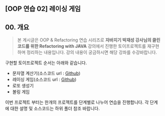 ## [OOP 연습 02] 레이싱 게임 

## 00. 개요

> 본 게시글은 OOP & Refactoring 연습 시리즈로 **자바지기 박재성 강사님의 클린코드를 위한 Refactoring with JAVA** 강의에서 진행한 토이프로젝트를 재구현하며 정리하는 내용입니다.
강의 내용이 궁금하시면 해당 강좌를 수강바랍니다.

구현할 토이프로젝트 순서는 아래와 같습니다.
- 문자열 계산기(소스코드 url : [Github](https://github.com/hY43/StringCalculator))
- 레이싱 게임(소스코드 url : [Github](https://github.com/hY43/RacingGame))
- 로또 생성기
- 볼링 게임

이번 프로젝트 부터는 한개의 프로젝트를 단계별로 나누어 연습을 진행합니다.
각 단계에 대한 설명 및 소스코드는 하위 폴더 참조 바랍니다.